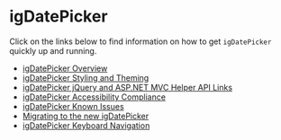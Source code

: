 ﻿<!--
|metadata|
{
    "fileName": "igdatepicker-igdatepicker",
    "controlName": "igDatePicker",
    "tags": []
}
|metadata|
-->

# igDatePicker

Click on the links below to find information on how to get `igDatePicker` quickly up and running.

-   [igDatePicker Overview](igDatePicker-Overview.html)
-   [igDatePicker Styling and Theming](igDatePicker-Styling-and-Theming.html)
-   [igDatePicker jQuery and ASP.NET MVC Helper API Links](igDatePicker-jQuery-API.html)
-   [igDatePicker Accessibility Compliance](igDatePicker-Accessibility-Compliance.html)
-   [igDatePicker Known Issues](igDatePicker-Known-Issues.html)
-   [Migrating to the new igDatePicker](Migrating-to-the-new-igDatePicker.html)
-   [igDatePicker Keyboard Navigation](igDatePicker-Keyboard-Navigation.html)

 

 


